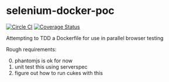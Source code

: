 selenium-docker-poc
===

[![Circle CI](https://circleci.com/gh/smoll/selenium-docker-poc.svg?style=shield)](https://circleci.com/gh/smoll/selenium-docker-poc) [![Coverage Status](https://coveralls.io/repos/smoll/selenium-docker-poc/badge.svg)](https://coveralls.io/r/smoll/selenium-docker-poc)

Attempting to TDD a Dockerfile for use in parallel browser testing

Rough requirements:

0. phantomjs is ok for now
0. unit test this using serverspec
0. figure out how to run cukes with this
